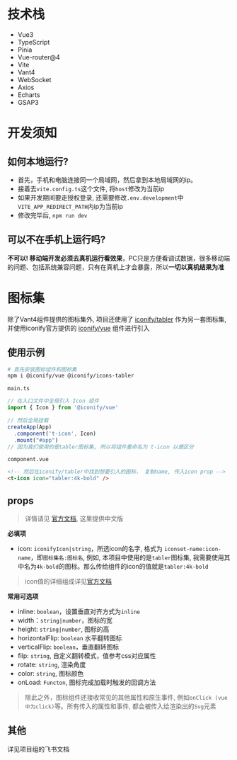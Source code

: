 # 技术栈
- Vue3
- TypeScript
- Pinia
- Vue-router@4
- Vite
- Vant4
- WebSocket
- Axios
- Echarts
- GSAP3

# 开发须知

## 如何本地运行?
- 首先，手机和电脑连接同一个局域网，然后拿到本地局域网的ip。
- 接着去`vite.config.ts`这个文件, 将`host`修改为当前ip
- 如果开发期间要走授权登录, 还需要修改`.env.development`中`VITE_APP_REDIRECT_PATH`内ip为当前ip
- 修改完毕后, `npm run dev`

## 可以不在手机上运行吗?
**不可以! 移动端开发必须去真机运行看效果**，PC只是方便看调试数据，很多移动端的问题、包括系统兼容问题，只有在真机上才会暴露，所以**一切以真机结果为准**


# 图标集

除了Vant4组件提供的图标集外, 项目还使用了 [iconify/tabler](https://icon-sets.iconify.design/tabler/?category=General) 作为另一套图标集, 并使用iconify官方提供的 [iconify/vue](https://iconify.design/docs/icon-components/vue/) 组件进行引入

## 使用示例


```bash
# 首先安装图标组件和图标集
npm i @iconify/vue @iconify/icons-tabler
```

`main.ts`
```ts
// 在入口文件中全局引入 Icon 组件
import { Icon } from '@iconify/vue'

// 然后全局挂载
createApp(App)
  .component('t-icon', Icon)
  .mount("#app")
// 因为我们使用的是tabler图标集, 所以将组件重命名为 t-icon 以便区分
```

`component.vue`
```html
<!-- 然后在iconify/tabler中找到想要引入的图标， 复制name, 传入icon prop -->
<t-icon icon="tabler:4k-bold" />
```

## props
> 详情请见 [官方文档](https://iconify.design/docs/icon-components/vue/#properties), 这里提供中文版

**必填项**
- icon: `iconifyIcon|string`，所选icon的名字, 格式为 `iconset-name:icon-name`，即`图标集名:图标名`, 例如, 本项目中使用的是`tabler`图标集, 我需要使用其中名为`4k-bold`的图标。那么传给组件的icon的值就是`tabler:4k-bold`

> icon值的详细组成详见[官方文档](https://iconify.design/docs/icon-components/vue/#properties)

**常用可选项**
- inline: `boolean`，设置垂直对齐方式为`inline`
- width：`string|number`，图标的宽
- height: `string|number`, 图标的高
- horizontalFlip: `boolean` 水平翻转图标
- verticalFlip: `boolean`，垂直翻转图标
- filp: `string`, 自定义翻转模式，值参考css对应属性
- rotate: `string`, 渲染角度
- color: `string`, 图标颜色
- onLoad: `Functon`, 图标完成加载时触发的回调方法

> 除此之外，图标组件还接收常见的其他属性和原生事件, 例如`onClick (vue中为click)`等。所有传入的属性和事件, 都会被传入给渲染出的`Svg`元素


## 其他
详见项目组的飞书文档